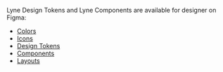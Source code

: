 <lyne-title level="1" text="Figma Design Kit" class="page-title"></lyne-title>

Lyne Design Tokens and Lyne Components are available for designer on Figma:

- [Colors](https://www.figma.com/file/MN4unbOECrOGJ2bKxgYZI1/Lyne-Colors?node-id=0%3A1)
- [Icons](https://www.figma.com/file/UQBd7cHKav0hr9oXYp7opJ/Lyne-Icons?node-id=432%3A2989)
- [Design Tokens](https://www.figma.com/file/mWknI2rC5DJmOgRO61WKai/Lyne-Design-Tokens?node-id=883%3A23)
- [Components](https://www.figma.com/file/9r6xSfNmEfCFxl1yFYedrj/Lyne-Components?node-id=355%3A953891)
- [Layouts](https://www.figma.com/file/NUX79tafHqkptULT7QLQ0n/Lyne-Layouts?node-id=0%3A1)
